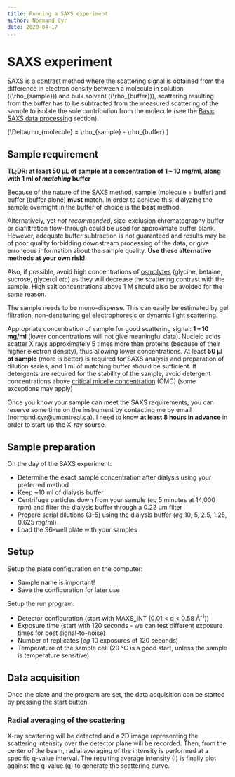```yaml
---
title: Running a SAXS experiment
author: Normand Cyr
date: 2020-04-17
...
```


# SAXS experiment

SAXS is a contrast method where the scattering signal is obtained from the difference in electron density between a molecule in solution (\(\rho_{sample}\)) and bulk solvent (\(\rho_{buffer}\)), scattering resulting from the buffer has to be subtracted from the measured scattering of the sample to isolate the sole contribution from the molecule (see the [Basic SAXS data processing](/basic_data_processing/#buffer-subtraction) section).

\(\Delta\rho_{molecule} =  \rho_{sample} - \rho_{buffer} \)

## Sample requirement

**TL;DR: at least 50 µL of sample at a concentration of 1 – 10 mg/ml, along with 1 ml of *matching* buffer**

Because of the nature of the SAXS method, sample (molecule + buffer) and buffer (buffer alone) **must** match. In order to achieve this, dialyzing the sample overnight in the buffer of choice is the **best** method.

Alternatively, yet *not recommended*, size-exclusion chromatography buffer or diafiltration flow-through could be used for approximate buffer blank. However, adequate buffer subtraction is not guaranteed and results may be of poor quality forbidding downstream processing of the data, or give erroneous information about the sample quality. **Use these alternative methods at your own risk!**

Also, if possible, avoid high concentrations of [osmolytes](https://en.wikipedia.org/wiki/Osmolyte) (glycine, betaine, sucrose, glycerol *etc*) as they will decrease the scattering contrast with the sample. High salt concentrations above 1 M should also be avoided for the same reason.

The sample needs to be mono-disperse. This can easily be estimated by gel filtration, non-denaturing gel electrophoresis or dynamic light scattering.

Appropriate concentration of sample for good scattering signal: **1 – 10 mg/ml** (lower concentrations will not give meaningful data). Nucleic acids scatter X rays approximately 5 times more than proteins (because of their higher electron density), thus allowing lower concentrations. At least **50 µl of sample** (more is better) is required for SAXS analysis and preparation of dilution series, and 1 ml of matching buffer should be sufficient. If detergents are required for the stability of the sample, avoid detergent concentrations above [critical micelle concentration](https://en.wikipedia.org/wiki/Critical_micelle_concentration) (CMC) (some exceptions may apply)

Once you know your sample can meet the SAXS requirements, you can reserve some time on the instrument by contacting me by email ([normand.cyr@umontreal.ca](mailto:normand.cyr@umontreal.ca)). I need to know **at least 8 hours in advance** in order to start up the X-ray source.

## Sample preparation

On the day of the SAXS experiment:

* Determine the exact sample concentration after dialysis using your preferred method
* Keep ~10 ml of dialysis buffer
* Centrifuge particles down from your sample (*eg* 5 minutes at 14,000 rpm) and filter the dialysis buffer through a 0.22 µm filter
* Prepare serial dilutions (3-5) using the dialysis buffer (*eg* 10, 5, 2.5, 1.25, 0.625 mg/ml)
* Load the 96-well plate with your samples

## Setup

Setup the plate configuration on the computer:

* Sample name is important!
* Save the configuration for later use

Setup the run program:

* Detector configuration (start with MAXS_INT (0.01 < q < 0.58 Å<sup>-1</sup>))
* Exposure time (start with 120 seconds - we can test different exposure times for best signal-to-noise)
* Number of replicates (*eg* 10 exposures of 120 seconds)
* Temperature of the sample cell (20 °C is a good start, unless the sample is temperature sensitive)

## Data acquisition

Once the plate and the program are set, the data acquisition can be started by pressing the start button.

### Radial averaging of the scattering

X-ray scattering will be detected and a 2D image representing the scattering intensity over the detector plane will be recorded. Then, from the center of the beam, radial averaging of the intensity is performed at a specific q-value interval. The resulting average intensity (I) is finally plot against the q-value (q) to generate the scattering curve.
